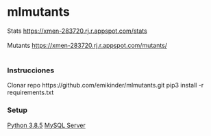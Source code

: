 # mlmutants
Stats
https://xmen-283720.rj.r.appspot.com/stats <br>
<br>
Mutants
https://xmen-283720.rj.r.appspot.com/mutants/
<br>
<br>
<h3>Instrucciones</h3>
Clonar repo https://github.com/emikinder/mlmutants.git
pip3 install -r requirements.txt


<h3>Setup</h3>
<a href="https://www.python.org/downloads/release/python-385">Python 3.8.5</a>
<a href="https://dev.mysql.com/downloads/installer">MySQL Server</a>
